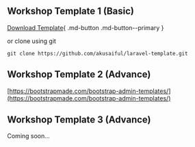 ## Workshop Template 1 (Basic)

[Download Template](assets/directory-template.zip){ .md-button .md-button--primary }

or clone using git 

    git clone https://github.com/akusaiful/laravel-template.git


## Workshop Template 2 (Advance)

[https://bootstrapmade.com/bootstrap-admin-templates/](https://bootstrapmade.com/bootstrap-admin-templates/)

## Workshop Template 3 (Advance)

Coming soon...
